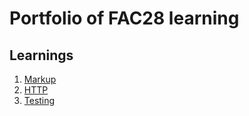 # Portfolio of FAC28 learning

## Learnings

1. [Markup](/learnings/markup.md)
1. [HTTP](/learnings/http.md)
1. [Testing](/learnings/testing.md)
